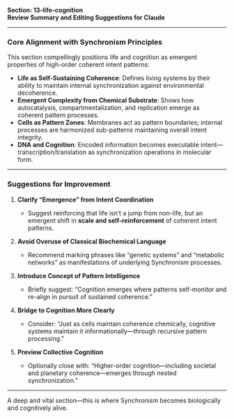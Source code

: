 **Section: 13-life-cognition**  
**Review Summary and Editing Suggestions for Claude**

---

### Core Alignment with Synchronism Principles

This section compellingly positions life and cognition as emergent properties of high-order coherent intent patterns:

- **Life as Self-Sustaining Coherence**: Defines living systems by their ability to maintain internal synchronization against environmental decoherence.
- **Emergent Complexity from Chemical Substrate**: Shows how autocatalysis, compartmentalization, and replication emerge as coherent pattern processes.
- **Cells as Pattern Zones**: Membranes act as pattern boundaries; internal processes are harmonized sub-patterns maintaining overall intent integrity.
- **DNA and Cognition**: Encoded information becomes executable intent—transcription/translation as synchronization operations in molecular form.

---

### Suggestions for Improvement

1. **Clarify “Emergence” from Intent Coordination**
   - Suggest reinforcing that life isn’t a jump from non-life, but an emergent shift in **scale and self-reinforcement** of coherent intent patterns.

2. **Avoid Overuse of Classical Biochemical Language**
   - Recommend marking phrases like “genetic systems” and “metabolic networks” as manifestations of underlying Synchronism processes.

3. **Introduce Concept of Pattern Intelligence**
   - Briefly suggest: “Cognition emerges where patterns self-monitor and re-align in pursuit of sustained coherence.”

4. **Bridge to Cognition More Clearly**
   - Consider: “Just as cells maintain coherence chemically, cognitive systems maintain it informationally—through recursive pattern processing.”

5. **Preview Collective Cognition**
   - Optionally close with: “Higher-order cognition—including societal and planetary coherence—emerges through nested synchronization.”

---

A deep and vital section—this is where Synchronism becomes biologically and cognitively alive.
